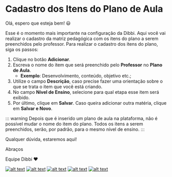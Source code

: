 # Cadastro dos Itens do Plano de Aula

Olá, espero que esteja bem! :smiley:

Esse é o momento mais importante na configuração da Dibbi. Aqui você vai realizar o cadastro da matriz pedagógica com os itens do plano a serem preenchidos pelo professor. Para realizar o cadastro dos itens do plano, siga os passos:

1. Clique no botão **Adicionar**.
2. Escreva o nome do item que será preenchido pelo **Professor** no **Plano de Aula**.
    - **Exemplo**: Desenvolvimento, conteúdo, objetivo etc.;
3. Utilize o campo **Descrição**, caso precise fazer uma orientação sobre o que se trata o item que você está criando.
4. No campo **Nível de Ensino**, selecione para qual etapa esse item será exibido.
5. Por último, clique em **Salvar**. Caso queira adicionar outra matéria, clique em **Salvar e Novo**.

::: warning
Depois que é inserido um plano de aula na plataforma, não é possível mudar o nome do item do plano.
Todos os itens a serem preenchidos, serão, por padrão, para o mesmo nível de ensino.
:::

Qualquer dúvida, estaremos aqui!

Abraços

Equipe Dibbi :heart:

[![alt text][1.1]][1]
[![alt text][2.1]][2]
[![alt text][3.1]][3]
[![alt text][4.1]][4]
[![alt text][5.1]][5]

[1.1]: https://orendevelopers.com.br/basedibbi/docsfacebook1.png (Siga nosso Instagram)   
[2.1]: https://orendevelopers.com.br/basedibbi/docsinsta.png (Curta nossa Fanpage) 
[3.1]: https://orendevelopers.com.br/basedibbi/websitedocs1.png (Acesse nosso site)  
[4.1]: https://orendevelopers.com.br/basedibbi/linkedindocs.png (Acompanhe nosso Linkedin)
[5.1]: https://orendevelopers.com.br/basedibbi/whatsappdocs.png (Fale pelo Whatsapp)

[1]: https://www.facebook.com/dibbi.plataforma
[2]: https://www.instagram.com/dibbi.plataforma/
[3]: https://dibbi.com.br/
[4]: https://www.linkedin.com/company/dibbi-plataforma
[5]: https://api.whatsapp.com/send?phone=5585991077098&text=Ol%C3%A1,%20estou%20vindo%20do%20site%20e%20gostaria%20de%20mais%20informa%C3%A7%C3%B5es%20sobre%20a%20Dibbi
